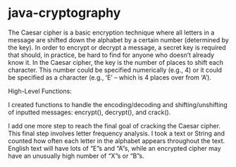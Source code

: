 # java-cryptography

The Caesar cipher is a basic encryption technique where all letters in a message are shifted down the alphabet by a certain number (determined by the key). In order to encrypt or decrypt a message, a secret key is required that should, in practice, be hard to find for anyone who doesn’t already know it. In the Caesar cipher, the key is the number of places to shift each character. This number could be specified numerically (e.g., 4) or it could be specified as a character (e.g., ‘E’ – which is 4 places over from ‘A’). 

High-Level Functions:

I created functions to handle the encoding/decoding and shifting/unshifting of inputted messages: encrypt(), decrypt(), and crack().

I add one more step to reach the final goal of cracking the Caesar cipher. This final step involves letter frequency analysis. I took a text or String and counted how often each letter in the alphabet appears throughout the text. English text will have lots of “E”s and “A”s, while an encrypted cipher may have an unusually high number of “X”s or “B”s.
